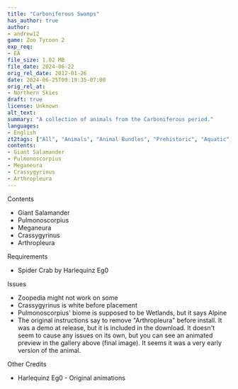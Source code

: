 ```yaml
---
title: "Carboniferous Swamps"
has_author: true
author: 
- andrew12
game: Zoo Tycoon 2
exp_req: 
- EA
file_size: 1.02 MB
file_date: 2024-06-22
orig_rel_date: 2012-01-26
date: 2024-06-25T09:19:35-07:00
orig_rel_at: 
- Northern Skies
draft: true
license: Unknown
alt_text: 
summary: "A collection of animals from the Carboniferous period."
languages:
- English
zt2tags: ["All", "Animals", "Animal Bundles", "Prehistoric", "Aquatic", "Arthropods", "Amphibians", "Reptiles"]
contents:
- Giant Salamander
- Pulmonoscorpius
- Meganeura
- Crassygyrinus
- Arthropleura
---
```



Contents


- Giant Salamander
- Pulmonoscorpius
- Meganeura
- Crassygyrinus
- Arthropleura


Requirements


- Spider Crab by Harlequinz Eg0


Issues


- Zoopedia might not work on some
- Crassygyrinus is white before placement
- Pulmonoscorpius' biome is supposed to be Wetlands, but it says Alpine
- The original instructions say to remove "Arthropleura" before install. It was a demo at release, but it is included in the download. It doesn't seem to cause any issues on its own, but you can see an animated preview in the gallery above (final image). It seems it was a very early version of the animal.


Other Credits


- Harlequinz Eg0 - Original animations
